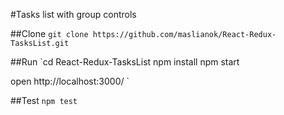 #Tasks list with group controls

##Clone
`git clone https://github.com/maslianok/React-Redux-TasksList.git`


##Run
`cd React-Redux-TasksList
npm install
npm start

open http://localhost:3000/
`


##Test 
`npm test`